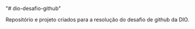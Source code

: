 "# dio-desafio-github"  

Repositório e projeto criados para a resolução do desafio de github da DIO.
